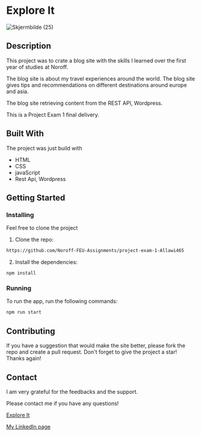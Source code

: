 # Explore It
![Skjermbilde (25)](https://user-images.githubusercontent.com/91701833/171228903-70573d41-22c4-4b96-873e-8997521c1cf3.png)

## Description

This project was to crate a blog site with the skills I learned over the first year of studies at Noroff.

The blog site is about my travel experiences around the world. The blog site gives tips and recommendations on different 
destinations around europe and asia. 

The blog site retrieving content from the REST API, Wordpress. 

This is a Project Exam 1 final delivery. 

## Built With

The project was just build with

- HTML 
- CSS
- javaScript
- Rest Api, Wordpress

## Getting Started

### Installing

Feel free to clone the project

1. Clone the repo:

```bash
https://github.com/Noroff-FEU-Assignments/project-exam-1-Allawi465
```

2. Install the dependencies:

```
npm install
```

### Running

To run the app, run the following commands:

```bash
npm run start
```

## Contributing

If you have a suggestion that would make the site better, please fork the repo and create a pull request.
Don't forget to give the project a star! Thanks again!

## Contact

I am very grateful for the feedbacks and the support. 

Please contact me if you have any questions!

[Explore It](https://traevelit.netlify.app/index.html)

[My LinkedIn page](https://www.linkedin.com/in/mohammed-allawi-89830621a/)
